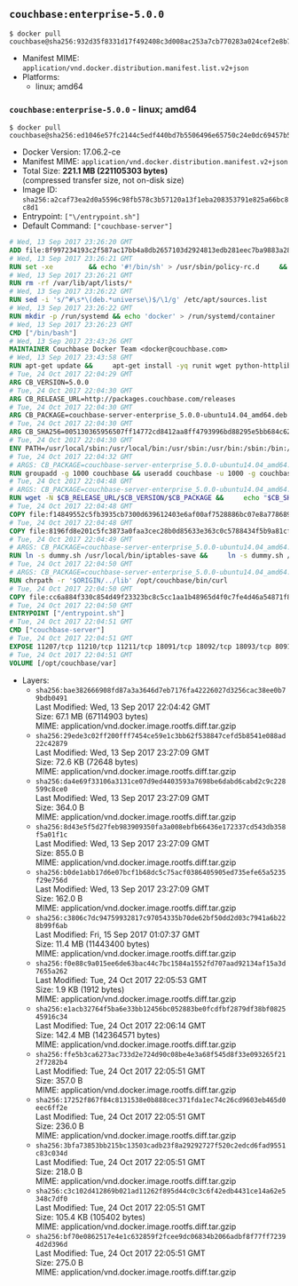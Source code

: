 ## `couchbase:enterprise-5.0.0`

```console
$ docker pull couchbase@sha256:932d35f8331d17f492408c3d008ac253a7cb770283a024cef2e8b7326341e0c1
```

-	Manifest MIME: `application/vnd.docker.distribution.manifest.list.v2+json`
-	Platforms:
	-	linux; amd64

### `couchbase:enterprise-5.0.0` - linux; amd64

```console
$ docker pull couchbase@sha256:ed1046e57fc2144c5edf440bd7b5506496e65750c24e0dc69457b543cee4ef87
```

-	Docker Version: 17.06.2-ce
-	Manifest MIME: `application/vnd.docker.distribution.manifest.v2+json`
-	Total Size: **221.1 MB (221105303 bytes)**  
	(compressed transfer size, not on-disk size)
-	Image ID: `sha256:a2caf73ea2d0a5596c98fb578c3b57120a13f1eba208353791e825a66bc8c8d1`
-	Entrypoint: `["\/entrypoint.sh"]`
-	Default Command: `["couchbase-server"]`

```dockerfile
# Wed, 13 Sep 2017 23:26:20 GMT
ADD file:8f997234193c2f587ac17bb4a8db2657103d2924813edb281eec7ba9883a2806 in / 
# Wed, 13 Sep 2017 23:26:21 GMT
RUN set -xe 		&& echo '#!/bin/sh' > /usr/sbin/policy-rc.d 	&& echo 'exit 101' >> /usr/sbin/policy-rc.d 	&& chmod +x /usr/sbin/policy-rc.d 		&& dpkg-divert --local --rename --add /sbin/initctl 	&& cp -a /usr/sbin/policy-rc.d /sbin/initctl 	&& sed -i 's/^exit.*/exit 0/' /sbin/initctl 		&& echo 'force-unsafe-io' > /etc/dpkg/dpkg.cfg.d/docker-apt-speedup 		&& echo 'DPkg::Post-Invoke { "rm -f /var/cache/apt/archives/*.deb /var/cache/apt/archives/partial/*.deb /var/cache/apt/*.bin || true"; };' > /etc/apt/apt.conf.d/docker-clean 	&& echo 'APT::Update::Post-Invoke { "rm -f /var/cache/apt/archives/*.deb /var/cache/apt/archives/partial/*.deb /var/cache/apt/*.bin || true"; };' >> /etc/apt/apt.conf.d/docker-clean 	&& echo 'Dir::Cache::pkgcache ""; Dir::Cache::srcpkgcache "";' >> /etc/apt/apt.conf.d/docker-clean 		&& echo 'Acquire::Languages "none";' > /etc/apt/apt.conf.d/docker-no-languages 		&& echo 'Acquire::GzipIndexes "true"; Acquire::CompressionTypes::Order:: "gz";' > /etc/apt/apt.conf.d/docker-gzip-indexes 		&& echo 'Apt::AutoRemove::SuggestsImportant "false";' > /etc/apt/apt.conf.d/docker-autoremove-suggests
# Wed, 13 Sep 2017 23:26:21 GMT
RUN rm -rf /var/lib/apt/lists/*
# Wed, 13 Sep 2017 23:26:22 GMT
RUN sed -i 's/^#\s*\(deb.*universe\)$/\1/g' /etc/apt/sources.list
# Wed, 13 Sep 2017 23:26:22 GMT
RUN mkdir -p /run/systemd && echo 'docker' > /run/systemd/container
# Wed, 13 Sep 2017 23:26:23 GMT
CMD ["/bin/bash"]
# Wed, 13 Sep 2017 23:43:26 GMT
MAINTAINER Couchbase Docker Team <docker@couchbase.com>
# Wed, 13 Sep 2017 23:43:58 GMT
RUN apt-get update &&     apt-get install -yq runit wget python-httplib2 chrpath     lsof lshw sysstat net-tools numactl  &&     apt-get autoremove && apt-get clean &&     rm -rf /var/lib/apt/lists/* /tmp/* /var/tmp/*
# Tue, 24 Oct 2017 22:04:29 GMT
ARG CB_VERSION=5.0.0
# Tue, 24 Oct 2017 22:04:30 GMT
ARG CB_RELEASE_URL=http://packages.couchbase.com/releases
# Tue, 24 Oct 2017 22:04:30 GMT
ARG CB_PACKAGE=couchbase-server-enterprise_5.0.0-ubuntu14.04_amd64.deb
# Tue, 24 Oct 2017 22:04:30 GMT
ARG CB_SHA256=005130365956507ff14772cd8412aa8ff4793996bd88295e5bb684c625865c4e
# Tue, 24 Oct 2017 22:04:30 GMT
ENV PATH=/usr/local/sbin:/usr/local/bin:/usr/sbin:/usr/bin:/sbin:/bin:/opt/couchbase/bin:/opt/couchbase/bin/tools:/opt/couchbase/bin/install
# Tue, 24 Oct 2017 22:04:32 GMT
# ARGS: CB_PACKAGE=couchbase-server-enterprise_5.0.0-ubuntu14.04_amd64.deb CB_RELEASE_URL=http://packages.couchbase.com/releases CB_SHA256=005130365956507ff14772cd8412aa8ff4793996bd88295e5bb684c625865c4e CB_VERSION=5.0.0
RUN groupadd -g 1000 couchbase && useradd couchbase -u 1000 -g couchbase -M
# Tue, 24 Oct 2017 22:04:48 GMT
# ARGS: CB_PACKAGE=couchbase-server-enterprise_5.0.0-ubuntu14.04_amd64.deb CB_RELEASE_URL=http://packages.couchbase.com/releases CB_SHA256=005130365956507ff14772cd8412aa8ff4793996bd88295e5bb684c625865c4e CB_VERSION=5.0.0
RUN wget -N $CB_RELEASE_URL/$CB_VERSION/$CB_PACKAGE &&     echo "$CB_SHA256  $CB_PACKAGE" | sha256sum -c - &&     dpkg -i ./$CB_PACKAGE && rm -f ./$CB_PACKAGE
# Tue, 24 Oct 2017 22:04:48 GMT
COPY file:f14849552c5fb3935cb7300d639612403e6af00af7528886bc07e8a778689a7e in /etc/service/couchbase-server/run 
# Tue, 24 Oct 2017 22:04:48 GMT
COPY file:8196fd8e201c5fc3873a0faa3cec28b0d85633e363c0c5788434f5b9a81cfa5b in /usr/local/bin/ 
# Tue, 24 Oct 2017 22:04:49 GMT
# ARGS: CB_PACKAGE=couchbase-server-enterprise_5.0.0-ubuntu14.04_amd64.deb CB_RELEASE_URL=http://packages.couchbase.com/releases CB_SHA256=005130365956507ff14772cd8412aa8ff4793996bd88295e5bb684c625865c4e CB_VERSION=5.0.0
RUN ln -s dummy.sh /usr/local/bin/iptables-save &&     ln -s dummy.sh /usr/local/bin/lvdisplay &&     ln -s dummy.sh /usr/local/bin/vgdisplay &&     ln -s dummy.sh /usr/local/bin/pvdisplay
# Tue, 24 Oct 2017 22:04:50 GMT
# ARGS: CB_PACKAGE=couchbase-server-enterprise_5.0.0-ubuntu14.04_amd64.deb CB_RELEASE_URL=http://packages.couchbase.com/releases CB_SHA256=005130365956507ff14772cd8412aa8ff4793996bd88295e5bb684c625865c4e CB_VERSION=5.0.0
RUN chrpath -r '$ORIGIN/../lib' /opt/couchbase/bin/curl
# Tue, 24 Oct 2017 22:04:50 GMT
COPY file:cc6a884f330c854d49f23323bc8c5cc1aa1b48965d4f0c7fe4d46a54871f866f in / 
# Tue, 24 Oct 2017 22:04:50 GMT
ENTRYPOINT ["/entrypoint.sh"]
# Tue, 24 Oct 2017 22:04:51 GMT
CMD ["couchbase-server"]
# Tue, 24 Oct 2017 22:04:51 GMT
EXPOSE 11207/tcp 11210/tcp 11211/tcp 18091/tcp 18092/tcp 18093/tcp 8091/tcp 8092/tcp 8093/tcp 8094/tcp
# Tue, 24 Oct 2017 22:04:51 GMT
VOLUME [/opt/couchbase/var]
```

-	Layers:
	-	`sha256:bae382666908fd87a3a3646d7eb7176fa42226027d3256cac38ee0b79bdb0491`  
		Last Modified: Wed, 13 Sep 2017 22:04:42 GMT  
		Size: 67.1 MB (67114903 bytes)  
		MIME: application/vnd.docker.image.rootfs.diff.tar.gzip
	-	`sha256:29ede3c02ff200fff7454ce59e1c3bb62f538847cefd5b8541e088ad22c42879`  
		Last Modified: Wed, 13 Sep 2017 23:27:09 GMT  
		Size: 72.6 KB (72648 bytes)  
		MIME: application/vnd.docker.image.rootfs.diff.tar.gzip
	-	`sha256:da4e69f33106a3131ce07d9ed4403593a7698be6dabd6cabd2c9c228599c8ce0`  
		Last Modified: Wed, 13 Sep 2017 23:27:09 GMT  
		Size: 364.0 B  
		MIME: application/vnd.docker.image.rootfs.diff.tar.gzip
	-	`sha256:8d43e5f5d27feb983909350fa3a008ebfb66436e172337cd543db358f5a01f1c`  
		Last Modified: Wed, 13 Sep 2017 23:27:09 GMT  
		Size: 855.0 B  
		MIME: application/vnd.docker.image.rootfs.diff.tar.gzip
	-	`sha256:b0de1abb17d6e07bcf1b68dc5c75acf0386405905ed735efe65a5235f29e756d`  
		Last Modified: Wed, 13 Sep 2017 23:27:09 GMT  
		Size: 162.0 B  
		MIME: application/vnd.docker.image.rootfs.diff.tar.gzip
	-	`sha256:c3806c7dc94759932817c97054335b70de62bf50dd2d03c7941a6b228b99f6ab`  
		Last Modified: Fri, 15 Sep 2017 01:07:37 GMT  
		Size: 11.4 MB (11443400 bytes)  
		MIME: application/vnd.docker.image.rootfs.diff.tar.gzip
	-	`sha256:f0e88c9a015ee6de63bac44c7bc1584a1552fd707aad92134af15a3d7655a262`  
		Last Modified: Tue, 24 Oct 2017 22:05:53 GMT  
		Size: 1.9 KB (1912 bytes)  
		MIME: application/vnd.docker.image.rootfs.diff.tar.gzip
	-	`sha256:e1acb32764f5ba6e33bb12456bc052883be0fcdfbf2879df38bf082545916c34`  
		Last Modified: Tue, 24 Oct 2017 22:06:14 GMT  
		Size: 142.4 MB (142364571 bytes)  
		MIME: application/vnd.docker.image.rootfs.diff.tar.gzip
	-	`sha256:ffe5b3ca6273ac733d2e724d90c08be4e3a68f545d8f33e093265f212f7282b4`  
		Last Modified: Tue, 24 Oct 2017 22:05:51 GMT  
		Size: 357.0 B  
		MIME: application/vnd.docker.image.rootfs.diff.tar.gzip
	-	`sha256:17252f867f84c8131538e0b888cec371fda1ec74c26cd9603eb465d0eec6ff2e`  
		Last Modified: Tue, 24 Oct 2017 22:05:51 GMT  
		Size: 236.0 B  
		MIME: application/vnd.docker.image.rootfs.diff.tar.gzip
	-	`sha256:3bfa73853bb215bc13503cadb23f8a29292727f520c2edcd6fad9551c83c034d`  
		Last Modified: Tue, 24 Oct 2017 22:05:51 GMT  
		Size: 218.0 B  
		MIME: application/vnd.docker.image.rootfs.diff.tar.gzip
	-	`sha256:c3c102d412869b021ad11262f895d44c0c3c6f42edb4431ce14a62e5348c7df0`  
		Last Modified: Tue, 24 Oct 2017 22:05:51 GMT  
		Size: 105.4 KB (105402 bytes)  
		MIME: application/vnd.docker.image.rootfs.diff.tar.gzip
	-	`sha256:bf70e0862517e4e1c632859f2fcee9dc06834b2066adbf8f77ff72394d2d396d`  
		Last Modified: Tue, 24 Oct 2017 22:05:51 GMT  
		Size: 275.0 B  
		MIME: application/vnd.docker.image.rootfs.diff.tar.gzip
